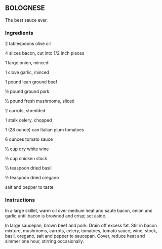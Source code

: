 ## BOLOGNESE
The best sauce ever.


### Ingredients

2 tablespoons olive oil

4 slices bacon, cut into 1/2 inch pieces

1 large onion, minced

1 clove garlic, minced

1 pound lean ground beef

½ pound ground pork

½ pound fresh mushrooms, sliced

2 carrots, shredded

1 stalk celery, chopped

1 (28 ounce) can Italian plum tomatoes

6 ounces tomato sauce

½ cup dry white wine

½ cup chicken stock

½ teaspoon dried basil

½ teaspoon dried oregano

salt and pepper to taste

### Instructions

In a large skillet, warm oil over medium heat and saute bacon, onion and garlic until bacon is browned and crisp; set aside.

In large saucepan, brown beef and pork. Drain off excess fat. Stir in bacon mixture, mushrooms, carrots, celery, tomatoes, tomato sauce, wine, stock, basil, oregano, salt and pepper to saucepan. Cover, reduce heat and simmer one hour, stirring occasionally.
